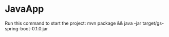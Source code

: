 # JavaApp

Run this command to start the project:
mvn package && java -jar target/gs-spring-boot-0.1.0.jar
